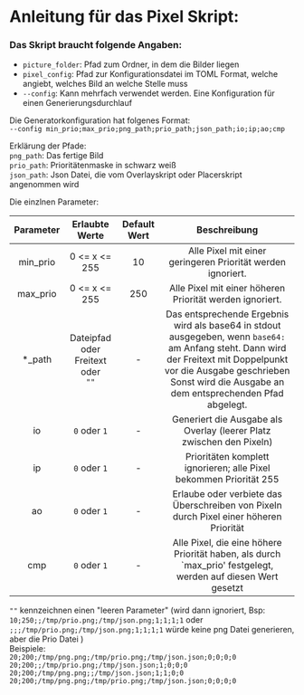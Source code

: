 # Anleitung für das Pixel Skript:

### Das Skript braucht folgende Angaben:

- `picture_folder`: Pfad zum Ordner, in dem die Bilder liegen
- `pixel_config`: Pfad zur Konfigurationsdatei im TOML Format, welche angiebt, welches Bild an welche Stelle muss
- `--config`: Kann mehrfach verwendet werden. Eine Konfiguration für einen Generierungsdurchlauf

Die Generatorkonfiguration hat folgenes Format:  
`--config min_prio;max_prio;png_path;prio_path;json_path;io;ip;ao;cmp`

Erklärung der Pfade:  
`png_path`: Das fertige Bild  
`prio_path`: Prioritätenmaske in schwarz weiß  
`json_path`: Json Datei, die vom Overlayskript oder Placerskript angenommen wird

Die einzlnen Parameter:

| Parameter |               Erlaubte Werte                | Default Wert |                                                                                                            Beschreibung                                                                                                             |
|:---------:|:-------------------------------------------:|:------------:|:-----------------------------------------------------------------------------------------------------------------------------------------------------------------------------------------------------------------------------------:|
| min_prio  |                0 <= x <= 255                |      10      |                                                                                     Alle Pixel mit einer geringeren Priorität werden ignoriert.                                                                                     |
| max_prio  |                0 <= x <= 255                |     250      |                                                                                      Alle Pixel mit einer höheren Priorität werden ignoriert.                                                                                       |
|  *_path   | Dateipfad oder<br/> Freitext oder<br/> `""` |      -       | Das entsprechende Ergebnis wird als base64 in stdout ausgegeben, wenn `base64:` am Anfang steht. Dann wird der Freitext mit Doppelpunkt vor die Ausgabe geschrieben<br/>Sonst wird die Ausgabe an dem entsprechenden Pfad abgelegt. |
|    io     |                `0` oder `1`                 |      -       |                                                                                Generiert die Ausgabe als Overlay (leerer Platz zwischen den Pixeln)                                                                                 |
|    ip     |                `0` oder `1`                 |      -       |                                                                                 Prioritäten komplett ignorieren; alle Pixel bekommen Priorität 255                                                                                  |
|    ao     |                `0` oder `1`                 |      -       |                                                                       Erlaube oder verbiete das Überschreiben von Pixeln durch Pixel einer höheren Priorität                                                                        |
|    cmp    |                `0` oder `1`                 |      -       |                                                            Alle Pixel, die eine höhere Priorität haben, als durch `max_prio' festgelegt, werden auf diesen Wert gesetzt                                                             |

`""` kennzeichnen einen "leeren Parameter" (wird dann ignoriert, Bsp: `10;250;;/tmp/prio.png;/tmp/json.png;1;1;1;1` oder `;;;/tmp/prio.png;/tmp/json.png;1;1;1;1` würde keine png Datei generieren, aber die Prio Datei )  
Beispiele:  
`20;200;/tmp/png.png;/tmp/prio.png;/tmp/json.json;0;0;0;0`  
`20;200;;/tmp/prio.png;/tmp/json.json;1;0;0;0`  
`20;200;/tmp/png.png;;/tmp/json.json;1;1;0;0`  
`20;200;/tmp/png.png;/tmp/prio.png;/tmp/json.json;0;0;0;0`  

